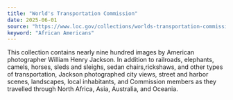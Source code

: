 ```yaml
---
title: "World's Transportation Commission"
date: 2025-06-01
source: "https://www.loc.gov/collections/worlds-transportation-commission/about-this-collection/"
keyword: "African Americans"
---
```


This collection contains nearly nine hundred images by American photographer William Henry Jackson. In addition to railroads, elephants, camels, horses, sleds and sleighs, sedan chairs,rickshaws, and other types of transportation, Jackson photographed city views, street and harbor scenes, landscapes, local inhabitants, and Commission members as they travelled through North Africa, Asia, Australia, and Oceania.